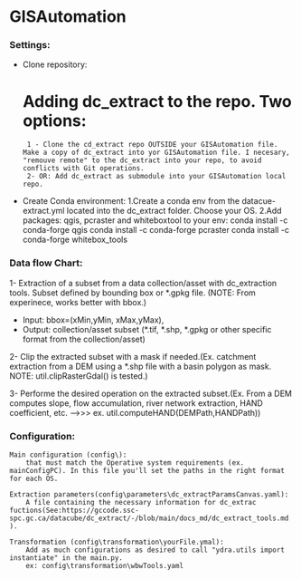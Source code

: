 # GISAutomation

### Settings:
 - Clone repository: 
   # Adding dc_extract to the repo. Two options:
        1 - Clone the cd_extract repo OUTSIDE your GISAutomation file. Make a copy of dc_extract into yor GISAutomation file. I necesary, "remouve remote" to the dc_extract into your repo, to avoid conflicts with Git operations. 
        2- OR: Add dc_extract as submodule into your GISAutomation local repo. 
 - Create Conda environment:
    1.Create a conda env from the datacue-extract.yml located into the dc_extract folder. Choose your OS. 
    2.Add packages: qgis, pcraster and whiteboxtool to your env: 
            conda install -c conda-forge qgis
            conda install -c conda-forge pcraster
            conda install -c conda-forge whitebox_tools


### Data flow Chart:
1- Extraction of a subset from a data collection/asset with dc_extraction tools. Subset defined by bounding box or *.gpkg file.   (NOTE: From experinece, works better with bbox.) 
- Input: bbox=(xMin,yMin, xMax,yMax), 
- Output: collection/asset subset (*.tif, *.shp, *.gpkg  or other specific format from the collection/asset)

2- Clip the extracted subset with a mask if needed.(Ex. catchment extraction from a DEM using a *.shp file with a basin polygon as mask. NOTE: util.clipRasterGdal() is tested.) 

3- Performe the desired operation on the extracted subset.(Ex. From a DEM computes slope, flow accumulation, river network extraction, HAND coefficient, etc.  -->>> 
        ex. util.computeHAND(DEMPath,HANDPath)) 

### Configuration:
    Main configuration (config\): 
        that must match the Operative system requirements (ex. mainConfigPC). In this file you'll set the paths in the right format for each OS. 
    
    Extraction parameters(config\parameters\dc_extractParamsCanvas.yaml):
        A file containing the necessary information for dc_extrac fuctions(See:https://gccode.ssc-spc.gc.ca/datacube/dc_extract/-/blob/main/docs_md/dc_extract_tools.md ).
   
    Transformation (config\transformation\yourFile.ymal):
        Add as much configurations as desired to call "ydra.utils import instantiate" in the main.py. 
        ex: config\transformation\wbwTools.yaml
